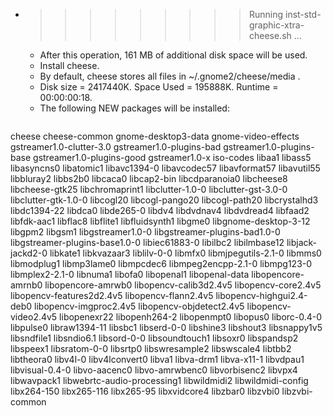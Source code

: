 * >>>>>>>>> Running inst-std-graphic-xtra-cheese.sh ...
  * After this operation, 161 MB of additional disk space will be used.
  * Install cheese.
  * By default, cheese stores all files in ~/.gnome2/cheese/media . 
  * Disk size = 2417440K. Space Used = 195888K. Runtime = 00:00:00:18.
  * The following NEW packages will be installed:
  ```bash
cheese cheese-common gnome-desktop3-data gnome-video-effects gstreamer1.0-clutter-3.0
gstreamer1.0-plugins-bad gstreamer1.0-plugins-base gstreamer1.0-plugins-good gstreamer1.0-x iso-codes
libaa1 libass5 libasyncns0 libatomic1 libavc1394-0
libavcodec57 libavformat57 libavutil55 libbluray2 libbs2b0
libcaca0 libcap2-bin libcdparanoia0 libcheese8 libcheese-gtk25
libchromaprint1 libclutter-1.0-0 libclutter-gst-3.0-0 libclutter-gtk-1.0-0 libcogl20
libcogl-pango20 libcogl-path20 libcrystalhd3 libdc1394-22 libdca0
libde265-0 libdv4 libdvdnav4 libdvdread4 libfaad2
libfdk-aac1 libflac8 libflite1 libfluidsynth1 libgme0
libgnome-desktop-3-12 libgpm2 libgsm1 libgstreamer1.0-0 libgstreamer-plugins-bad1.0-0
libgstreamer-plugins-base1.0-0 libiec61883-0 libilbc2 libilmbase12 libjack-jackd2-0
libkate1 libkvazaar3 liblilv-0-0 libmfx0 libmjpegutils-2.1-0
libmms0 libmodplug1 libmp3lame0 libmpcdec6 libmpeg2encpp-2.1-0
libmpg123-0 libmplex2-2.1-0 libnuma1 libofa0 libopenal1
libopenal-data libopencore-amrnb0 libopencore-amrwb0 libopencv-calib3d2.4v5 libopencv-core2.4v5
libopencv-features2d2.4v5 libopencv-flann2.4v5 libopencv-highgui2.4-deb0 libopencv-imgproc2.4v5 libopencv-objdetect2.4v5
libopencv-video2.4v5 libopenexr22 libopenh264-2 libopenmpt0 libopus0
liborc-0.4-0 libpulse0 libraw1394-11 libsbc1 libserd-0-0
libshine3 libshout3 libsnappy1v5 libsndfile1 libsndio6.1
libsord-0-0 libsoundtouch1 libsoxr0 libspandsp2 libspeex1
libsratom-0-0 libsrtp0 libswresample2 libswscale4 libtbb2
libtheora0 libv4l-0 libv4lconvert0 libva1 libva-drm1
libva-x11-1 libvdpau1 libvisual-0.4-0 libvo-aacenc0 libvo-amrwbenc0
libvorbisenc2 libvpx4 libwavpack1 libwebrtc-audio-processing1 libwildmidi2
libwildmidi-config libx264-150 libx265-116 libx265-95 libxvidcore4
libzbar0 libzvbi0 libzvbi-common
  ```
